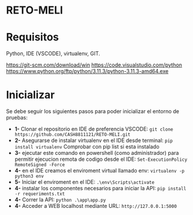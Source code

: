 # RETO-MELI

#  Requisitos

Python, IDE (VSCODE), virtualenv, GIT.

https://git-scm.com/download/win
https://code.visualstudio.com/python
https://www.python.org/ftp/python/3.11.3/python-3.11.3-amd64.exe




# Inicializar

Se debe seguir los siguientes pasos para poder inicializar el entorno de pruebas: 

* **1-** Clonar el repositorio en IDE de preferencia VSCODE: 
`git clone https://github.com/CASH8811121/RETO-MELI.git`
* **2-** Asegurarse de instalar virtualenv en el IDE desde terminal: 
`pip install virtualenv` Comprobar con pip list si esta instalado
* **3-** ejecutar este comando en powershell (como administrador) para permitir ejecucion remota de codigo desde el IDE: 
`Set-ExecutionPolicy RemoteSigned -Force`
* **4-** en el IDE creamos el enviroment virtual llamado env: 
`virtualenv -p python3 env`
* **5-** Iniciar el enviroment en el IDE: 
`.\env\Scripts\activate`  
* **4-** instalar los componentes necesarios para iniciar la API: 
`pip install -r requeriments.txt`
* **4-** Correr la API: 
`python .\app\app.py`
* **4-** Acceder a WEB localhost mediante URL: 
`http://127.0.0.1:5000`
